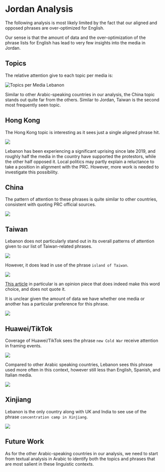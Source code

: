 # Jordan Analysis

The following analysis is most likely limited by the fact that our aligned and
opposed phrases are over-optimized for English.

Our sense is that the amount of data and the over-optimization of the phrase
lists for English has lead to very few insights into the media in Jordan.

## Topics

The relative attention give to each topic per media is:

![Topics per Media Lebanon](/topic_coverage/Lebanon-per_media.jpg?raw=true "Topics per Media Lebanon")

Similar to other Arabic-speaking countries in our analysis, the China topic stands out quite far from the others.
Similar to Jordan, Taiwan is the second most frequently seen topic.

## Hong Kong

The Hong Kong topic is interesting as it sees just a single aligned phrase hit.

![](/country_topic_phrases/Lebanon-Hong%20Kong.jpg?raw=true)

Lebanon has been experiencing a significant uprising since late 2019, and roughly half the media in the country have supported the protestors, while the other half opposed it.
Local politics may partly explain a reluctance to take a position in alignment with the PRC.
However, more work is needed to investigate this possibility.

## China

The pattern of attention to these phrases is quite similar to other countries, consistent with quoting PRC official sources.

![](/country_topic_phrases/Lebanon-China.jpg?raw=true)

## Taiwan

Lebanon does not particularly stand out in its overall patterns of attention given to our list of Taiwan-related phrases.

![](/country_topic_phrases/Lebanon-Taiwan.jpg?raw=true)

However, it does lead in use of the phrase `island of Taiwan`.

![](/country_phrase_comparison/island%20of%20Taiwan.jpg?raw=true)

[This article](https://www.elnashra.com/news/show/1537758/%D9%8A%D8%B3%D8%A8%D9%82-%D8%A7%D9%84%D9%89-%D8%A7%D9%84%D8%AE%D8%B1%D9%88%D8%AC-%D8%A7%D9%84%D8%A3%D8%B2%D9%85%D8%A9-%D8%A7%D9%84%D8%B9%D8%A7%D9%84%D9%85%D9%8A%D9%91%D8%A9%D8%9F) in particular is an opinion piece that does indeed make this word choice, and does not quote it.

It is unclear given the amount of data we have whether one media or another has a particular preference for this phrase.

![](/media_phrase_comparison/Lebanon/island%20of%20Taiwan.jpg?raw=true)

## Huawei/TikTok

Coverage of Huawei/TikTok sees the phrase `new Cold War` receive attention in framing events.

![](/country_topic_phrases/Lebanon-Huawei-TikTok.jpg?raw=true)

Compared to other Arabic speaking countries, Lebanon sees this phrase used more often in this context, however still less than English, Spanish, and Italian media.

![](/country_phrase_comparison/new%20Cold%20War.jpg)

## Xinjiang

Lebanon is the only country along with UK and India to see use of the phrase `concentration camp in Xinjiang`.

![](/country_topic_phrases/Lebanon-Xinjiang.jpg?raw=true)

## Future Work

As for the other Arabic-speaking countries in our analysis, we need to start from textual analysis in Arabic to identify both the topics and phrases that are most salient in these linguistic contexts.
